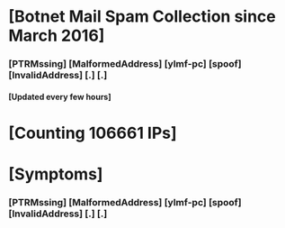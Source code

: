 # [Botnet Mail Spam Collection since March 2016]
### [PTRMssing] [MalformedAddress] [ylmf-pc] [spoof] [InvalidAddress] [.] [.]
#### [Updated every few hours]

# [Counting 106661 IPs]

# [Symptoms] 
###   [PTRMssing] [MalformedAddress] [ylmf-pc] [spoof] [InvalidAddress] [.] [.]
